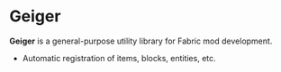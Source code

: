 # Geiger
**Geiger** is a general-purpose utility library for Fabric mod development.

- Automatic registration of items, blocks, entities, etc.